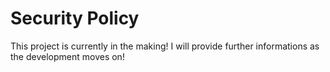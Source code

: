 # Security Policy
This project is currently in the making! I will provide further informations as the development moves on!
